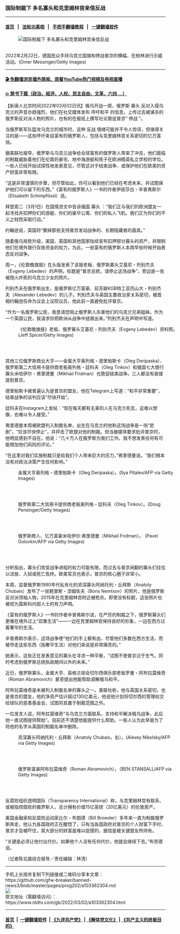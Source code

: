 ### 国际制裁下 多名寡头和克里姆林宫亲信反战
------------------------

#### [首页](https://github.com/gfw-breaker/banned-news3/blob/master/README.md) &nbsp;&nbsp;|&nbsp;&nbsp; [法轮功真相](https://github.com/begood0513/basic/blob/master/README.md)  &nbsp;&nbsp;|&nbsp;&nbsp; [手把手翻墙教程](https://github.com/gfw-breaker/guides/wiki)  &nbsp;&nbsp;|&nbsp;&nbsp; [一键翻墙软件](https://github.com/gfw-breaker/nogfw/blob/master/README.md)  



<div><div class="featured_image">
 <figure>
  <img alt="国际制裁下 多名寡头和克里姆林宫亲信反战" src="https://i.ntdtv.com/assets/uploads/2022/03/GettyImages-1238689881-1-800x450.jpg"/>
 </figure><br/>
 <span class="caption">
  2022年2月22日，德国民众手持乌克兰国旗和停战普京的横幅，在柏林进行示威活动。(Omer Messinger/Getty Images)
 </span>
</div>
</div><hr/>

#### [ 🎬  免翻墙浏览墙外禁闻、观看YouTube热门视频及电视直播](https://github.com/gfw-breaker/HelloWorld)

#### [ 💥  禁书下载（政治、经济、人权、民主自由、文革、六四 ...）](https://github.com/gfw-breaker/books/blob/master/README.md)

<div><div class="post_content" itemprop="articleBody">
 <p>
  【新唐人北京时间2022年03月02日讯】俄乌开战一周，俄罗斯
  <ok href="https://www.ntdtv.com/gb/寡头.htm">
   寡头
  </ok>
  反对入侵乌克兰的声音亦趋强烈，他们在社交媒体发布
  <ok href="https://www.ntdtv.com/gb/呼吁和平.htm">
   呼吁和平
  </ok>
  的信息，上传过去被谋杀的俄罗斯反对派人物的照片，也有的在报纸上撰写社论敦促普京“
  <ok href="https://www.ntdtv.com/gb/停战.htm">
   停战
  </ok>
  ”。
 </p>
 <p>
  当俄罗斯军队猛攻乌克兰的城市时，这种
  <ok href="https://www.ntdtv.com/gb/反战.htm">
   反战
  </ok>
  情绪可能并不令人惊讶，但值得关注的是——这些呼吁来自富有的俄罗斯人，包括与克里姆林宫关系密切的亿万富翁。
 </p>
 <p>
  据美联社报导，俄罗斯与乌克兰战争给全球富有的俄罗斯人带来了冲击，他们面临的制裁威胁着他们在伦敦的豪宅、地中海游艇和孩子在欧洲精英私立学校的学位。一些人已经开始试探性地发表意见，尽管这对于结束战争、或保护他们在欧美的资产财富非常有限。
 </p>
 <p>
  “这是非常谨慎的步骤，但尽管如此，你可以看到他们已经在考虑未来，并试图保护他们可以留下的东西。”《富有的俄罗斯人》一书的作者伊丽莎白・辛普弗斯尔（Elisabeth Schimpfössl）说。
 </p>
 <p>
  拜登周二（3月1日）在国情咨文中告诉俄国
  <ok href="https://www.ntdtv.com/gb/寡头.htm">
   寡头
  </ok>
  ：“我们正与我们的欧洲盟友一起寻找并扣押你们的游艇、你们的豪华公寓、你们的私人飞机。我们正为你们的不义之财而采取行动。”
 </p>
 <p>
  约翰逊说，英国将“撕掉那些支持普京发动战争的、长期隐藏者的面具。”
 </p>
 <p>
  随着俄乌局势升级，美国、英国和其他国家陆续宣布扣押部分寡头的资产，并限制他们在境外银行存放资金的权力，为此，一些富有的俄罗斯人本周早些时候开始表态反对战争。
 </p>
 <p>
  周一，《伦敦晚旗报》在头版发表了该报老板、俄罗斯寡头艾基尼・列别杰夫（Evgeny Lebedev）的声明，标题是“普京总统，请停止这场战争”，旁边是一张被炮火炸死的乌克兰少女的照片。
 </p>
 <p>
  列别杰夫在俄罗斯出生，是俄罗斯亿万富豪、前苏联KGB特工亚历山大・列别杰夫（Alexander Lebedev）的儿子。列别杰夫与英国主要政治家关系密切，被首相约翰逊任命为议会上议院议员，他此前一直避免批评普京。
 </p>
 <p>
  “作为一名俄罗斯公民，我恳请您阻止俄罗斯人杀害他们的乌克兰兄弟姐妹。作为一个英国公民，我请求你把欧洲从战争中拯救出来。”列别杰夫在声明中写道。
 </p>
 <figure class="wp-caption aligncenter" id="attachment_103362392" style="width: 502px">
  <img alt="" class="wp-image-103362392" src="https://i.ntdtv.com/assets/uploads/2022/03/GettyImages-1069306094-600x380.jpg">
   <br/><figcaption class="wp-caption-text">
    《伦敦晚旗报》老板、俄罗寡头艾基尼・列别杰夫（Evgeny Lebedev）资料照。(Jeff Spicer/Getty Images)
   </figcaption><br/>
  </img>
 </figure><br/>
 <p>
  其他三位俄罗斯商业大亨——金属大亨奥列格・德里帕斯卡（Oleg Deripaska）、俄罗斯第二大信用卡提供商老板奥列格・廷科夫（Oleg Tinkov）和俄国七大银行寡头米哈伊尔・弗里德曼（Mikhail Fridman）也敦促结束战争。三人都没有直接提到普京。
 </p>
 <p>
  德里帕斯卡被普遍认为是普京的盟友，他在Telegram上写道：“和平非常重要”，结束战争的谈判应该“尽快开始”。
 </p>
 <p>
  廷科夫在Instagram上发帖：“现在每天都有无辜的人在乌克兰死去，这难以想像，也难以令人接受。”
 </p>
 <p>
  弗里德曼本周被欧盟列入制裁名单，出生在乌克兰的他称这场战争是一场“悲剧”，“应该尽快停止”，并抨击了欧盟对他的制裁。但当被媒体要求批评普京时，他明显感到不自在。他说：“几十万人在俄罗斯为我们工作。我不想发表任何有可能增加他们风险的评论。”
 </p>
 <p>
  “在这里对我们实施制裁只是给我们个人带来巨大的压力，”弗里德曼说。“我们根本没有对政治决策产生任何影响。”
 </p>
 <figure class="wp-caption aligncenter" id="attachment_103362394" style="width: 500px">
  <img alt="" class="wp-image-103362394" src="https://i.ntdtv.com/assets/uploads/2022/03/GettyImages-82915705-1-e1646240172154-600x385.jpg">
   <br/><figcaption class="wp-caption-text">
    金属大亨奥列格・德里帕斯卡（Oleg Deripaska）。(Ilya Pitalev/AFP via Getty Images)
   </figcaption><br/>
  </img>
 </figure><br/>
 <figure class="wp-caption aligncenter" id="attachment_103362400" style="width: 500px">
  <img alt="" class="wp-image-103362400" src="https://i.ntdtv.com/assets/uploads/2022/03/GettyImages-171709447-600x400.jpg"/>
  <br/><figcaption class="wp-caption-text">
   俄罗斯第二大信用卡提供商老板奥列格・廷科夫（Oleg Tinkov）。(Doug Pensinger/Getty Images)
  </figcaption><br/>
 </figure><br/>
 <figure class="wp-caption aligncenter" id="attachment_103362403" style="width: 501px">
  <img alt="" class="wp-image-103362403" src="https://i.ntdtv.com/assets/uploads/2022/03/GettyImages-1168812145-600x432.jpg"/>
  <br/><figcaption class="wp-caption-text">
   俄罗斯商人、亿万富豪米哈伊尔·弗里德曼（Mikhail Fridman）。 (Pavel Golovkin/AFP via Getty Images)
  </figcaption><br/>
 </figure><br/>
 <p>
  分析指出，寡头们改变战争进程的权力可能有限，而过去与普京闹翻的寡头们往往以流放、入狱或死亡告终。欧美官员也表示，普京的核心圈子非常小。
 </p>
 <p>
  本周，监督俄罗斯1990年代私有化的资深寡头阿纳托利・丘拜斯（Anatoly Chubais）发布了一张鲍里斯・涅姆佐夫（Boris Nemtsov）的照片，他是俄罗斯反对派领袖人物，2015年在克里姆林宫附近被枪杀。即使没有标题，这张照片也被视为莫斯科内部人士的有力声明。
 </p>
 <p>
  《富有的俄罗斯人》一书的作者辛普弗斯尔说，在严厉的制裁之下，俄罗斯寡头们更难在境外过上“双重生活”——一边在克里姆林宫保持良好的形象，一边在西方过着奢华的生活。
 </p>
 <p>
  辛普弗斯尔表示，这场战争使“他们的手上都有血，尽管他们多数在西方生活，而被夺走这些东西（指奢华生活）对他们来说是非常痛苦的。”
 </p>
 <p>
  她表示，这些正在发表意见的寡头在寻求一种平衡，“试图不使普京过于生气，同时考虑到俄罗斯总统执政期间以外的未来。”
 </p>
 <p>
  近日，俄罗斯寡头，金属大亨、英格兰球会切尔西俱乐部老板罗曼・阿布拉莫维奇（Roman Abramovich）甚至提出他能帮助调解俄乌和平。
 </p>
 <p>
  阿布拉莫维奇是未被列入制裁名单的寡头之一。美联社称，他与英国关系密切，也是普京的盟友，他的净资产估计超过130亿美元，他说他计划将切尔西的管理权交给球队的慈善基金会，试图将其置于制裁范围之外。
 </p>
 <p>
  一位发言人说，阿布拉莫维奇“与乌克兰方面联系，支持和平解决俄乌战争，此后他一直试图提供帮助”。目前还不清楚他能提供什么帮助。一些人认为此举是为了将他的名字从英国的制裁名单中删除。
 </p>
 <figure class="wp-caption aligncenter" id="attachment_103362434" style="width: 500px">
  <img alt="" class="wp-image-103362434" src="https://i.ntdtv.com/assets/uploads/2022/03/GettyImages-104117024-e1646241502748-600x366.jpg"/>
  <br/><figcaption class="wp-caption-text">
   资深寡头阿纳托利・丘拜斯（Anatoly Chubais，右）。(Alexey Nikolsky/AFP via Getty Images)
  </figcaption><br/>
 </figure><br/>
 <figure class="wp-caption aligncenter" id="attachment_102828278" style="width: 500px">
  <img alt="" class="wp-image-102828278" src="https://i.ntdtv.com/assets/uploads/2020/04/1-162-600x400.jpg"/>
  <br/><figcaption class="wp-caption-text">
   俄罗斯富豪阿布拉莫维奇（Roman Abramovich）。（BEN STANSALL/AFP via Getty Images)
  </figcaption><br/>
 </figure><br/>
 <p>
  反腐败组织透明国际（Transparency International）称，与克里姆林宫有联系、或被指控腐败的俄罗斯人，总计拥有价值15亿英镑（20亿美元）的伦敦房产。
 </p>
 <p>
  美国金融家和反腐败运动家比尔・布朗德（Bill Browder）多年来一直为制裁俄罗斯奔走，他认为各国政府正在醒悟了，只有当各国政府对普京的个人财富下手时，普京才会被吓住，其大部分的财富是难以捉摸的，据信是被关键盟友所持有。
 </p>
 <p>
  “关键是必须让他付出代价。如果他个人没有任何代价，他就会继续下去。”布劳德说。
 </p>
 <p>
  （记者陈北晨综合报导／责任编辑：林清）
 </p>
 <div class="single_ad">
 </div>
</div>
</div>
<hr/>
手机上长按并复制下列链接或二维码分享本文章：<br/>
https://github.com/gfw-breaker/banned-news3/blob/master/pages/prog202/a103362304.md <br/>
<a href='https://github.com/gfw-breaker/banned-news3/blob/master/pages/prog202/a103362304.md'><img src='https://github.com/gfw-breaker/banned-news3/blob/master/pages/prog202/a103362304.md.png'/></a> <br/>
原文地址（需翻墙访问）：https://www.ntdtv.com/gb/2022/03/02/a103362304.html


------------------------
#### [首页](https://github.com/gfw-breaker/banned-news3/blob/master/README.md) &nbsp;|&nbsp; [一键翻墙软件](https://github.com/gfw-breaker/nogfw/blob/master/README.md) &nbsp;| [《九评共产党》](https://github.com/gfw-breaker/9ping.md/blob/master/README.md#九评之一评共产党是什么) | [《解体党文化》](https://github.com/gfw-breaker/jtdwh.md/blob/master/README.md) | [《共产主义的终极目的》](https://github.com/gfw-breaker/gczydzjmd.md/blob/master/README.md)


<img src='http://gfw-breaker.win/banned-news3/pages/prog202/a103362304.md' width='0px' height='0px'/>